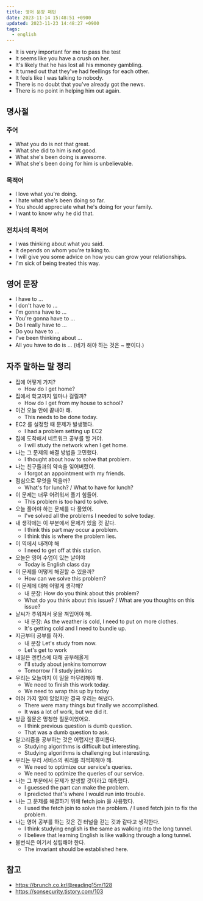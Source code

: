 ```yaml
---
title: 영어 문장 패턴
date: 2023-11-14 15:48:51 +0900
updated: 2023-11-23 14:48:27 +0900
tags:
  - english
---
```


- It is very important for me to pass the test
- It seems like you have a crush on her.
- It's likely that he has lost all his mmoney gambling.
- It turned out that they've had feellings for each other.
- It feels like I was talking to nobody.
- There is no doubt that you've already got the news.
- There is no point in helping him out again.

## 명사절

### 주어

- What you do is not that great. 
- What she did to him is not good.
- What she's been doing is awesome.
- What she's been doing for him is unbelievable.

### 목적어

- I love what you're doing.
- I hate what she's been doing so far.
- You should appreciate what he's doing for your family.
- I want to know why he did that.

### 전치사의 목적어

- I was thinking about what you said.
- It depends on whom you're talking to.
- I will give you some advice on how you can grow your relationships.
- I'm sick of being treated this way.

## 영어 문장

- I have to ...
- I don't have to ...
- I'm gonna have to ...
- You're gonna have to ...
- Do I really have to ...
- Do you have to ...
- I've been thinking about ...
- All you have to do is ... (네가 해야 하는 것은 ~ 뿐이다.)

## 자주 말하는 말 정리

- 집에 어떻게 가지?
	- How do I get home?
- 집에서 학교까지 얼마나 걸릴까?
	- How do I get from my house to school?
- 이건 오늘 안에 끝내야 해.
	- This needs to be done today.
- EC2 를 설정할 때 문제가 발생했다.
	- I had a problem setting up EC2
- 집에 도착해서 네트워크 공부를 할 거야.
	- I will study the network when I get home.
- 나는 그 문제의 해결 방법을 고민했다.
	- I thought about how to solve that problem.
- 나는 친구들과의 약속을 잊어버렸어.
	- I forgot an appointment with my friends.
- 점심으로 무엇을 먹을까?
	- What's for lunch? / What to have for lunch?
- 이 문제는 너무 어려워서 풀기 힘들어.
	- This problem is too hard to solve.
- 오늘 풀어야 하는 문제를 다 풀었어.
	- I've solved all the problems I needed to solve today.
- 내 생각에는 이 부분에서 문제가 있을 것 같다.
	- I think this part may occur a problem.
	- I think this is where the problem lies.
- 이 역에서 내려야 해
	- I need to get off at this station.
- 오늘은 영어 수업이 있는 날이야
	- Today is English class day
- 이 문제를 어떻게 해결할 수 있을까?
	- How can we solve this problem?
- 이 문제에 대해 어떻게 생각해?
	- 내 문장: How do you think about this problem?
	- What do you think about this issue? / What are you thoughts on this issue?
- 날씨가 추워져서 옷을 껴입어야 해.
	- 내 문장: As the weather is cold, I need to put on more clothes.
	- It's getting cold and I need to bundle up.
- 지금부터 공부를 하자.
	- 내 문장 Let's study from now.
	- Let's get to work
- 내일은 젠킨스에 대해 공부해올게
	- I'll study about jenkins tomorrow
	- Tomorrow I'll study jenkins
- 우리는 오늘까지 이 일을 마무리해야 해.
	- We need to finish this work today.
	- We need to wrap this up by today
- 여러 가지 일이 있었지만 결국 우리는 해냈다.
	- There were many things but finally we accomplished.
	- It was a lot of work, but we did it.
- 방금 질문은 멍청한 질문이었어요.
	- I think previous question is dumb question.
	- That was a dumb question to ask.
- 알고리즘을 공부하는 것은 어렵지만 흥미롭다. 
	- Studying algorithms is difficult but interesting.
	- Studying algorithms is challenging but interesting.
- 우리는 우리 서비스의 쿼리를 최적화해야 해.
	- We need to optimize our service's queries.
	- We need to optimize the queries of our service.
- 나는 그 부분에서 문제가 발생할 것이라고 예측했다.
	- I guessed the part can make the problem.
	- I predicted that's where I would run into trouble.
- 나는 그 문제를 해결하기 위해 fetch join 을 사용했다.
	- I used the fetch join to solve the problem. / I used fetch join to fix the problem.
- 나는 영어 공부를 하는 것은 긴 터널을 걷는 것과 같다고 생각한다.
	- I think studying english is the same as walking into the long tunnel.
	- I believe that learning English is like walking through a long tunnel.
- 불변식은 여기서 성립해야 한다.
	- The invariant should be established here.


## 참고

- https://brunch.co.kr/@reading15m/128
- https://sonsecurity.tistory.com/103